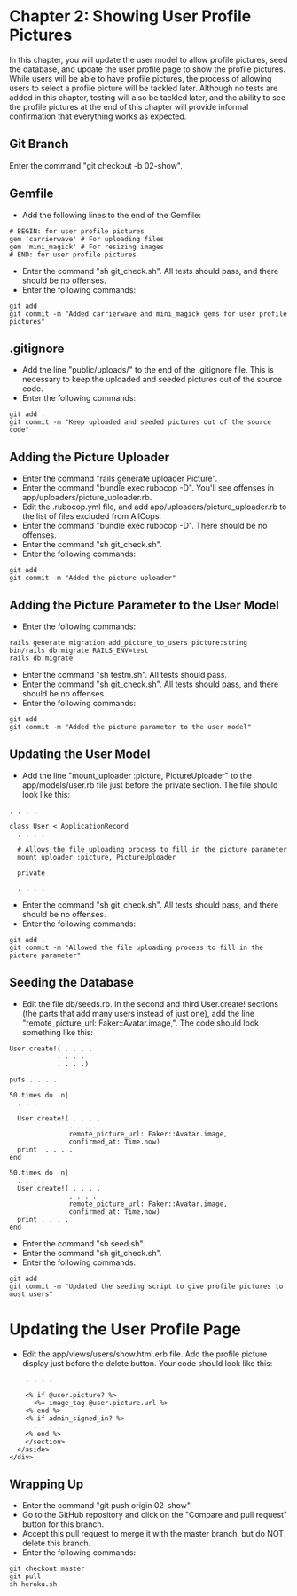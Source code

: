 # Chapter 2: Showing User Profile Pictures
In this chapter, you will update the user model to allow profile pictures, seed the database, and update the user profile page to show the profile pictures.  While users will be able to have profile pictures, the process of allowing users to select a profile picture will be tackled later.  Although no tests are added in this chapter, testing will also be tackled later, and the ability to see the profile pictures at the end of this chapter will provide informal confirmation that everything works as expected.

## Git Branch
Enter the command "git checkout -b 02-show".

## Gemfile
* Add the following lines to the end of the Gemfile:
```
# BEGIN: for user profile pictures
gem 'carrierwave' # For uploading files
gem 'mini_magick' # For resizing images
# END: for user profile pictures
```
* Enter the command "sh git_check.sh".  All tests should pass, and there should be no offenses.
* Enter the following commands:
```
git add .
git commit -m "Added carrierwave and mini_magick gems for user profile pictures"
```
## .gitignore
* Add the line "public/uploads/" to the end of the .gitignore file.  This is necessary to keep the uploaded and seeded pictures out of the source code.
* Enter the following commands:
```
git add .
git commit -m "Keep uploaded and seeded pictures out of the source code"
```

## Adding the Picture Uploader
* Enter the command "rails generate uploader Picture".
* Enter the command "bundle exec rubocop -D".  You'll see offenses in app/uploaders/picture_uploader.rb.
* Edit the .rubocop.yml file, and add app/uploaders/picture_uploader.rb to the list of files excluded from AllCops.
* Enter the command "bundle exec rubocop -D".  There should be no offenses.
* Enter the command "sh git_check.sh".
* Enter the following commands:
```
git add .
git commit -m "Added the picture uploader"
```

## Adding the Picture Parameter to the User Model
* Enter the following commands:
```
rails generate migration add_picture_to_users picture:string
bin/rails db:migrate RAILS_ENV=test
rails db:migrate
```
* Enter the command "sh testm.sh".  All tests should pass.
* Enter the command "sh git_check.sh".  All tests should pass, and there should be no offenses.
* Enter the following commands:
```
git add .
git commit -m "Added the picture parameter to the user model"
```
## Updating the User Model
* Add the line "mount_uploader :picture, PictureUploader" to the app/models/user.rb file just before the private section.  The file should look like this:
```
. . . .

class User < ApplicationRecord
  . . . . 

  # Allows the file uploading process to fill in the picture parameter
  mount_uploader :picture, PictureUploader

  private

  . . . .
```
* Enter the command "sh git_check.sh".  All tests should pass, and there should be no offenses.
* Enter the following commands:
```
git add .
git commit -m "Allowed the file uploading process to fill in the picture parameter"
```

## Seeding the Database
* Edit the file db/seeds.rb.  In the second and third User.create! sections (the parts that add many users instead of just one), add the line "remote_picture_url: Faker::Avatar.image,".  The code should look something like this:
```
User.create!( . . . .
            . . . .
            . . . .)

puts . . . .

50.times do |n|
  . . . .

  User.create!( . . . .
               . . . .
               remote_picture_url: Faker::Avatar.image,
               confirmed_at: Time.now)
  print  . . . .
end

50.times do |n|
  . . . .
  User.create!( . . . .
               . . . .
               remote_picture_url: Faker::Avatar.image,
               confirmed_at: Time.now)
  print . . . .
end
```
* Enter the command "sh seed.sh".
* Enter the command "sh git_check.sh".
* Enter the following commands:
```
git add .
git commit -m "Updated the seeding script to give profile pictures to most users"
```

# Updating the User Profile Page
* Edit the app/views/users/show.html.erb file.  Add the profile picture display just before the delete button.  Your code should look like this:
```
    . . . .

    <% if @user.picture? %>
      <%= image_tag @user.picture.url %>
    <% end %>
    <% if admin_signed_in? %>
      . . . .
    <% end %>
    </section>
  </aside>
</div>
```


## Wrapping Up
* Enter the command "git push origin 02-show".
* Go to the GitHub repository and click on the "Compare and pull request" button for this branch.
* Accept this pull request to merge it with the master branch, but do NOT delete this branch.
* Enter the following commands:
```
git checkout master
git pull
sh heroku.sh
```
